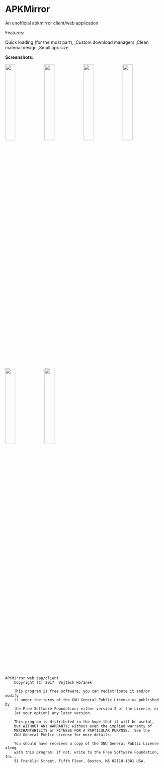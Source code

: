 # APKMirror

An unofficial apkmirror client/web application

Features:

Quick loading (for the most part),
,Custom download managers
,Clean material design
,Small apk size

<b>Screenshots:</b>

<img src="https://github.com/vojta-horanek/APKMirror/raw/master/screenshots/1.png" width="25%" height=25%/><img src="https://github.com/vojta-horanek/APKMirror/raw/master/screenshots/2.png" width="25%" height=25%/><img src="https://github.com/vojta-horanek/APKMirror/raw/master/screenshots/3.png" width="25%" height=25%/><img src="https://github.com/vojta-horanek/APKMirror/raw/master/screenshots/4.png" width="25%" height=25%/><img src="https://github.com/vojta-horanek/APKMirror/raw/master/screenshots/5.png" width="25%" height=25%/><img src="https://github.com/vojta-horanek/APKMirror/raw/master/screenshots/6.png" width="25%" height=25%/>


```
APKMirror web app/client
    Copyright (C) 2017  Vojtěch Hořánek

    This program is free software; you can redistribute it and/or modify
    it under the terms of the GNU General Public License as published by
    the Free Software Foundation; either version 2 of the License, or
    (at your option) any later version.

    This program is distributed in the hope that it will be useful,
    but WITHOUT ANY WARRANTY; without even the implied warranty of
    MERCHANTABILITY or FITNESS FOR A PARTICULAR PURPOSE.  See the
    GNU General Public License for more details.

    You should have received a copy of the GNU General Public License along
    with this program; if not, write to the Free Software Foundation, Inc.,
    51 Franklin Street, Fifth Floor, Boston, MA 02110-1301 USA.
```
